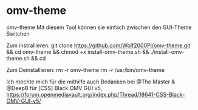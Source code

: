 # omv-theme
omv-theme
Mit diesem Tool können sie einfach zwischen den GUI-Theme Switchen

Zum instrallieren:
git clone https://github.com/Wolf2000Pi/omv-theme.git && cd omv-theme && chmod +x install-omv-theme.sh && ./install-omv-theme.sh && cd 

Zum Deinstallieren:
rm -r omv-theme
rm -r /usr/bin/omv-theme

Ich möchte mich für die mithilfe auch Bedanken bei @The Master & @DeepB für [CSS] Black OMV GUI v5, 
https://forum.openmediavault.org/index.php/Thread/18641-CSS-Black-OMV-GUI-v5/
